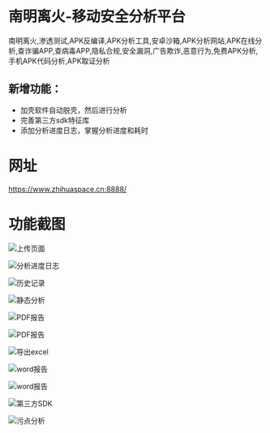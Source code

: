 # 南明离火-移动安全分析平台
南明离火,渗透测试,APK反编译,APK分析工具,安卓沙箱,APK分析网站,APK在线分析,查诈骗APP,查病毒APP,隐私合规,安全漏洞,广告欺诈,恶意行为,免费APK分析,手机APK代码分析,APK取证分析
## 新增功能：
  - 加壳软件自动脱壳，然后进行分析
  - 完善第三方sdk特征库
  - 添加分析进度日志，掌握分析进度和耗时

# 网址
https://www.zhihuaspace.cn:8888/


# 功能截图

![上传页面](https://raw.githubusercontent.com/ohyeah521/Android_NMLH/main/img/1.jpg)

![分析进度日志](https://raw.githubusercontent.com/ohyeah521/Android_NMLH/main/img/13.jpg)

![历史记录](https://raw.githubusercontent.com/ohyeah521/Android_NMLH/main/img/2.jpg)

![静态分析](https://raw.githubusercontent.com/ohyeah521/Android_NMLH/main/img/3.jpg)

![PDF报告](https://raw.githubusercontent.com/ohyeah521/Android_NMLH/main/img/4.jpg)

![PDF报告](https://raw.githubusercontent.com/ohyeah521/Android_NMLH/main/img/5.jpg)

![导出excel](https://raw.githubusercontent.com/ohyeah521/Android_NMLH/main/img/6.jpg)

![word报告](https://raw.githubusercontent.com/ohyeah521/Android_NMLH/main/img/7.jpg)

![word报告](https://raw.githubusercontent.com/ohyeah521/Android_NMLH/main/img/8.jpg)


![第三方SDK](https://raw.githubusercontent.com/ohyeah521/Android_NMLH/main/img/12.jpg)

![污点分析](https://raw.githubusercontent.com/ohyeah521/Android_NMLH/main/img/11.jpg)


